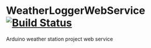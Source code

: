 # WeatherLoggerWebService [![Build Status](http://jenkins-agenciacode.ddns.net/buildStatus/icon?job=WeatherLoggerWebService)](http://jenkins-agenciacode.ddns.net/job/WeatherLoggerWebService/)
Arduino weather station project web service
